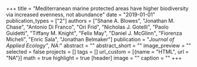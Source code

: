 +++
title = "Mediterranean marine protected areas have higher biodiversity via increased evenness, not abundance"
date = "2019-01-01"
publication_types = ["2"]
authors = ["Shane A. Blowes", "Jonathan M. Chase", "Antonio Di Franco", "Ori Frid", "Nicholas J. Gotelli", "Paolo Guidetti", "Tiffany M. Knight", "Felix May", "Daniel J. McGlinn", "Fiorenza Micheli", "Enric Sala", "Jonathan Belmaker"]
publication = "_Journal of Applied Ecology"_, *NA:*"
abstract = ""
abstract_short = ""
image_preview = ""
selected = false
projects = []
tags = []
url_custom = [{name = "HTML", url = "NA"}]
math = true
highlight = true
[header]
image = ""
caption = ""
+++
